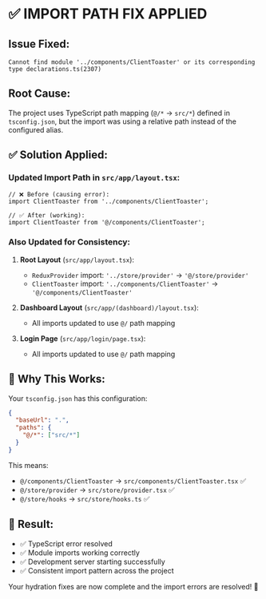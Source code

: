 # ✅ IMPORT PATH FIX APPLIED

## Issue Fixed:
```
Cannot find module '../components/ClientToaster' or its corresponding type declarations.ts(2307)
```

## Root Cause:
The project uses TypeScript path mapping (`@/*` → `src/*`) defined in `tsconfig.json`, but the import was using a relative path instead of the configured alias.

## ✅ Solution Applied:

### Updated Import Path in `src/app/layout.tsx`:
```tsx
// ❌ Before (causing error):
import ClientToaster from '../components/ClientToaster';

// ✅ After (working):
import ClientToaster from '@/components/ClientToaster';
```

### Also Updated for Consistency:
1. **Root Layout** (`src/app/layout.tsx`):
   - `ReduxProvider` import: `'../store/provider'` → `'@/store/provider'`
   - `ClientToaster` import: `'../components/ClientToaster'` → `'@/components/ClientToaster'`

2. **Dashboard Layout** (`src/app/(dashboard)/layout.tsx`):
   - All imports updated to use `@/` path mapping

3. **Login Page** (`src/app/login/page.tsx`):
   - All imports updated to use `@/` path mapping

## 🔧 Why This Works:

Your `tsconfig.json` has this configuration:
```json
{
  "baseUrl": ".",
  "paths": {
    "@/*": ["src/*"]
  }
}
```

This means:
- `@/components/ClientToaster` → `src/components/ClientToaster.tsx` ✅
- `@/store/provider` → `src/store/provider.tsx` ✅
- `@/store/hooks` → `src/store/hooks.ts` ✅

## 🚀 Result:
- ✅ TypeScript error resolved
- ✅ Module imports working correctly  
- ✅ Development server starting successfully
- ✅ Consistent import pattern across the project

Your hydration fixes are now complete and the import errors are resolved! 🎉
